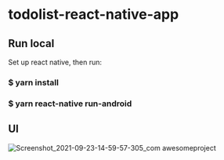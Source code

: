# todolist-react-native-app
## Run local
Set up react native, then run:
 
### $ yarn install 
### $ yarn react-native run-android

## UI

![Screenshot_2021-09-23-14-59-57-305_com awesomeproject](https://user-images.githubusercontent.com/58263449/134473579-c49decb3-a7d7-4978-84a5-0a2bab64b0e9.jpg)
